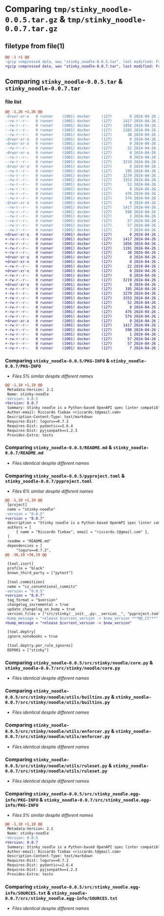 # Comparing `tmp/stinky_noodle-0.0.5.tar.gz` & `tmp/stinky_noodle-0.0.7.tar.gz`

## filetype from file(1)

```diff
@@ -1 +1 @@
-gzip compressed data, was "stinky_noodle-0.0.5.tar", last modified: Fri Apr 26 20:21:21 2024, max compression
+gzip compressed data, was "stinky_noodle-0.0.7.tar", last modified: Fri Apr 26 20:36:15 2024, max compression
```

## Comparing `stinky_noodle-0.0.5.tar` & `stinky_noodle-0.0.7.tar`

### file list

```diff
@@ -1,26 +1,26 @@
-drwxr-xr-x   0 runner    (1001) docker     (127)        0 2024-04-26 20:21:21.885215 stinky_noodle-0.0.5/
--rw-r--r--   0 runner    (1001) docker     (127)     1417 2024-04-26 20:21:21.885215 stinky_noodle-0.0.5/PKG-INFO
--rw-r--r--   0 runner    (1001) docker     (127)     1056 2024-04-26 20:21:17.000000 stinky_noodle-0.0.5/README.md
--rw-r--r--   0 runner    (1001) docker     (127)     1203 2024-04-26 20:21:17.000000 stinky_noodle-0.0.5/pyproject.toml
--rw-r--r--   0 runner    (1001) docker     (127)       38 2024-04-26 20:21:21.885215 stinky_noodle-0.0.5/setup.cfg
-drwxr-xr-x   0 runner    (1001) docker     (127)        0 2024-04-26 20:21:21.881215 stinky_noodle-0.0.5/src/
-drwxr-xr-x   0 runner    (1001) docker     (127)        0 2024-04-26 20:21:21.881215 stinky_noodle-0.0.5/src/stinky/
--rw-r--r--   0 runner    (1001) docker     (127)       22 2024-04-26 20:21:17.000000 stinky_noodle-0.0.5/src/stinky/__init__.py
-drwxr-xr-x   0 runner    (1001) docker     (127)        0 2024-04-26 20:21:21.881215 stinky_noodle-0.0.5/src/stinky/noodle/
--rw-r--r--   0 runner    (1001) docker     (127)        0 2024-04-26 20:21:17.000000 stinky_noodle-0.0.5/src/stinky/noodle/__init__.py
--rw-r--r--   0 runner    (1001) docker     (127)     3219 2024-04-26 20:21:17.000000 stinky_noodle-0.0.5/src/stinky/noodle/core.py
-drwxr-xr-x   0 runner    (1001) docker     (127)        0 2024-04-26 20:21:21.885215 stinky_noodle-0.0.5/src/stinky/noodle/utils/
--rw-r--r--   0 runner    (1001) docker     (127)      195 2024-04-26 20:21:17.000000 stinky_noodle-0.0.5/src/stinky/noodle/utils/__init__.py
--rw-r--r--   0 runner    (1001) docker     (127)     3279 2024-04-26 20:21:17.000000 stinky_noodle-0.0.5/src/stinky/noodle/utils/builtins.py
--rw-r--r--   0 runner    (1001) docker     (127)     3353 2024-04-26 20:21:17.000000 stinky_noodle-0.0.5/src/stinky/noodle/utils/enforcer.py
--rw-r--r--   0 runner    (1001) docker     (127)       52 2024-04-26 20:21:17.000000 stinky_noodle-0.0.5/src/stinky/noodle/utils/exceptions.py
--rw-r--r--   0 runner    (1001) docker     (127)        0 2024-04-26 20:21:17.000000 stinky_noodle-0.0.5/src/stinky/noodle/utils/file.py
--rw-r--r--   0 runner    (1001) docker     (127)      476 2024-04-26 20:21:17.000000 stinky_noodle-0.0.5/src/stinky/noodle/utils/parser.py
--rw-r--r--   0 runner    (1001) docker     (127)      574 2024-04-26 20:21:17.000000 stinky_noodle-0.0.5/src/stinky/noodle/utils/ruleset.py
-drwxr-xr-x   0 runner    (1001) docker     (127)        0 2024-04-26 20:21:21.885215 stinky_noodle-0.0.5/src/stinky_noodle.egg-info/
--rw-r--r--   0 runner    (1001) docker     (127)     1417 2024-04-26 20:21:21.000000 stinky_noodle-0.0.5/src/stinky_noodle.egg-info/PKG-INFO
--rw-r--r--   0 runner    (1001) docker     (127)      598 2024-04-26 20:21:21.000000 stinky_noodle-0.0.5/src/stinky_noodle.egg-info/SOURCES.txt
--rw-r--r--   0 runner    (1001) docker     (127)        1 2024-04-26 20:21:21.000000 stinky_noodle-0.0.5/src/stinky_noodle.egg-info/dependency_links.txt
--rw-r--r--   0 runner    (1001) docker     (127)       57 2024-04-26 20:21:21.000000 stinky_noodle-0.0.5/src/stinky_noodle.egg-info/entry_points.txt
--rw-r--r--   0 runner    (1001) docker     (127)       57 2024-04-26 20:21:21.000000 stinky_noodle-0.0.5/src/stinky_noodle.egg-info/requires.txt
--rw-r--r--   0 runner    (1001) docker     (127)        7 2024-04-26 20:21:21.000000 stinky_noodle-0.0.5/src/stinky_noodle.egg-info/top_level.txt
+drwxr-xr-x   0 runner    (1001) docker     (127)        0 2024-04-26 20:36:15.525505 stinky_noodle-0.0.7/
+-rw-r--r--   0 runner    (1001) docker     (127)     1417 2024-04-26 20:36:15.525505 stinky_noodle-0.0.7/PKG-INFO
+-rw-r--r--   0 runner    (1001) docker     (127)     1056 2024-04-26 20:36:11.000000 stinky_noodle-0.0.7/README.md
+-rw-r--r--   0 runner    (1001) docker     (127)     1191 2024-04-26 20:36:11.000000 stinky_noodle-0.0.7/pyproject.toml
+-rw-r--r--   0 runner    (1001) docker     (127)       38 2024-04-26 20:36:15.525505 stinky_noodle-0.0.7/setup.cfg
+drwxr-xr-x   0 runner    (1001) docker     (127)        0 2024-04-26 20:36:15.521505 stinky_noodle-0.0.7/src/
+drwxr-xr-x   0 runner    (1001) docker     (127)        0 2024-04-26 20:36:15.521505 stinky_noodle-0.0.7/src/stinky/
+-rw-r--r--   0 runner    (1001) docker     (127)       22 2024-04-26 20:36:11.000000 stinky_noodle-0.0.7/src/stinky/__init__.py
+drwxr-xr-x   0 runner    (1001) docker     (127)        0 2024-04-26 20:36:15.521505 stinky_noodle-0.0.7/src/stinky/noodle/
+-rw-r--r--   0 runner    (1001) docker     (127)        0 2024-04-26 20:36:11.000000 stinky_noodle-0.0.7/src/stinky/noodle/__init__.py
+-rw-r--r--   0 runner    (1001) docker     (127)     3219 2024-04-26 20:36:11.000000 stinky_noodle-0.0.7/src/stinky/noodle/core.py
+drwxr-xr-x   0 runner    (1001) docker     (127)        0 2024-04-26 20:36:15.521505 stinky_noodle-0.0.7/src/stinky/noodle/utils/
+-rw-r--r--   0 runner    (1001) docker     (127)      195 2024-04-26 20:36:11.000000 stinky_noodle-0.0.7/src/stinky/noodle/utils/__init__.py
+-rw-r--r--   0 runner    (1001) docker     (127)     3279 2024-04-26 20:36:11.000000 stinky_noodle-0.0.7/src/stinky/noodle/utils/builtins.py
+-rw-r--r--   0 runner    (1001) docker     (127)     3353 2024-04-26 20:36:11.000000 stinky_noodle-0.0.7/src/stinky/noodle/utils/enforcer.py
+-rw-r--r--   0 runner    (1001) docker     (127)       52 2024-04-26 20:36:11.000000 stinky_noodle-0.0.7/src/stinky/noodle/utils/exceptions.py
+-rw-r--r--   0 runner    (1001) docker     (127)        0 2024-04-26 20:36:11.000000 stinky_noodle-0.0.7/src/stinky/noodle/utils/file.py
+-rw-r--r--   0 runner    (1001) docker     (127)      476 2024-04-26 20:36:11.000000 stinky_noodle-0.0.7/src/stinky/noodle/utils/parser.py
+-rw-r--r--   0 runner    (1001) docker     (127)      574 2024-04-26 20:36:11.000000 stinky_noodle-0.0.7/src/stinky/noodle/utils/ruleset.py
+drwxr-xr-x   0 runner    (1001) docker     (127)        0 2024-04-26 20:36:15.525505 stinky_noodle-0.0.7/src/stinky_noodle.egg-info/
+-rw-r--r--   0 runner    (1001) docker     (127)     1417 2024-04-26 20:36:15.000000 stinky_noodle-0.0.7/src/stinky_noodle.egg-info/PKG-INFO
+-rw-r--r--   0 runner    (1001) docker     (127)      598 2024-04-26 20:36:15.000000 stinky_noodle-0.0.7/src/stinky_noodle.egg-info/SOURCES.txt
+-rw-r--r--   0 runner    (1001) docker     (127)        1 2024-04-26 20:36:15.000000 stinky_noodle-0.0.7/src/stinky_noodle.egg-info/dependency_links.txt
+-rw-r--r--   0 runner    (1001) docker     (127)       57 2024-04-26 20:36:15.000000 stinky_noodle-0.0.7/src/stinky_noodle.egg-info/entry_points.txt
+-rw-r--r--   0 runner    (1001) docker     (127)       57 2024-04-26 20:36:15.000000 stinky_noodle-0.0.7/src/stinky_noodle.egg-info/requires.txt
+-rw-r--r--   0 runner    (1001) docker     (127)        7 2024-04-26 20:36:15.000000 stinky_noodle-0.0.7/src/stinky_noodle.egg-info/top_level.txt
```

### Comparing `stinky_noodle-0.0.5/PKG-INFO` & `stinky_noodle-0.0.7/PKG-INFO`

 * *Files 5% similar despite different names*

```diff
@@ -1,10 +1,10 @@
 Metadata-Version: 2.1
 Name: stinky-noodle
-Version: 0.0.5
+Version: 0.0.7
 Summary: Stinky noodle is a Python-based OpenAPI spec linter compatible with spectral rulesets
 Author-email: Riccardo Tiebax <riccardo.t@gmail.com>
 Description-Content-Type: text/markdown
 Requires-Dist: loguru==0.7.2
 Requires-Dist: pydantic==2.6.4
 Requires-Dist: pyjsonpath==1.2.3
 Provides-Extra: tests
```

### Comparing `stinky_noodle-0.0.5/README.md` & `stinky_noodle-0.0.7/README.md`

 * *Files identical despite different names*

### Comparing `stinky_noodle-0.0.5/pyproject.toml` & `stinky_noodle-0.0.7/pyproject.toml`

 * *Files 6% similar despite different names*

```diff
@@ -1,10 +1,10 @@
 [project]
 name = "stinky-noodle"
-version = "0.0.5"
+version = "0.0.7"
 description = "Stinky noodle is a Python-based OpenAPI spec linter compatible with spectral rulesets"
 authors = [
     { name = "Riccardo Tiebax", email = "riccardo.t@gmail.com" },
 ]
 readme = "README.md"
 dependencies = [
     "loguru==0.7.2",
@@ -36,19 +36,19 @@
 
 [tool.isort]
 profile = "black"
 known_third_party = ["pytest"]
 
 [tool.commitizen]
 name = "cz_conventional_commits"
-version = "0.0.5"
+version = "0.0.7"
 tag_format = "$version"
 changelog_incremental = true
 update_changelog_on_bump = true
 version_files = ["src/stinky/__init__.py:__version__", "pyproject.toml:^version"]
-bump_message = "release $current_version -> $new_version ***NO_CI***"
+bump_message = "release $current_version -> $new_version"
 
 [tool.deptry]
 ignore_notebooks = true
 
 [tool.deptry.per_rule_ignores]
 DEP001 = ["stinky"]
```

### Comparing `stinky_noodle-0.0.5/src/stinky/noodle/core.py` & `stinky_noodle-0.0.7/src/stinky/noodle/core.py`

 * *Files identical despite different names*

### Comparing `stinky_noodle-0.0.5/src/stinky/noodle/utils/builtins.py` & `stinky_noodle-0.0.7/src/stinky/noodle/utils/builtins.py`

 * *Files identical despite different names*

### Comparing `stinky_noodle-0.0.5/src/stinky/noodle/utils/enforcer.py` & `stinky_noodle-0.0.7/src/stinky/noodle/utils/enforcer.py`

 * *Files identical despite different names*

### Comparing `stinky_noodle-0.0.5/src/stinky/noodle/utils/ruleset.py` & `stinky_noodle-0.0.7/src/stinky/noodle/utils/ruleset.py`

 * *Files identical despite different names*

### Comparing `stinky_noodle-0.0.5/src/stinky_noodle.egg-info/PKG-INFO` & `stinky_noodle-0.0.7/src/stinky_noodle.egg-info/PKG-INFO`

 * *Files 5% similar despite different names*

```diff
@@ -1,10 +1,10 @@
 Metadata-Version: 2.1
 Name: stinky-noodle
-Version: 0.0.5
+Version: 0.0.7
 Summary: Stinky noodle is a Python-based OpenAPI spec linter compatible with spectral rulesets
 Author-email: Riccardo Tiebax <riccardo.t@gmail.com>
 Description-Content-Type: text/markdown
 Requires-Dist: loguru==0.7.2
 Requires-Dist: pydantic==2.6.4
 Requires-Dist: pyjsonpath==1.2.3
 Provides-Extra: tests
```

### Comparing `stinky_noodle-0.0.5/src/stinky_noodle.egg-info/SOURCES.txt` & `stinky_noodle-0.0.7/src/stinky_noodle.egg-info/SOURCES.txt`

 * *Files identical despite different names*

